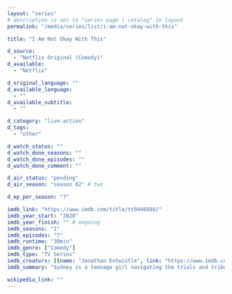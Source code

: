 ```yaml
---
layout: "series"
# description is set to "series page | catalog" in layout
permalink: "/media/series/list/i-am-not-okay-with-this"

title: "I Am Not Okay With This"

d_source:
  - "Netflix Original (Comedy)"
d_available:
  - "Netflix"

d_original_language: ""
d_available_language:
  - ""
d_available_subtitle:
  - ""

d_category: "live-action"
d_tags:
  - "other"

d_watch_status: ""
d_watch_done_seasons: ""
d_watch_done_episodes: ""
d_watch_done_comment: ""

d_air_status: "pending"
d_air_season: "season 02" # two

d_ep_per_season: "7"

imdb_link: "https://www.imdb.com/title/tt9446688/"
imdb_year_start: "2020"
imdb_year_finish: "" # ongoing
imdb_seasons: "1"
imdb_episodes: "7"
imdb_runtime: "30min"
imdb_genre: ["Comedy"]
imdb_type: "TV Series"
imdb_creators: [{name: "Jonathan Entwistle", link: "https://www.imdb.com/name/nm3536642/"}, {name: "Christy Hall", link: "https://www.imdb.com/name/nm8631159/"}]
imdb_summary: "Sydney is a teenage girl navigating the trials and tribulations of high school while dealing with the complexities of her family, her budding sexuality, and mysterious superpowers just beginning to awaken deep within her."

wikipedia_link: ""
---
```


